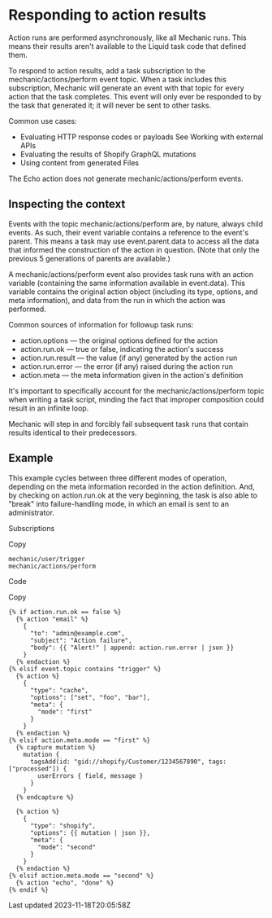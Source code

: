 # Responding to action results

Action runs are performed asynchronously, like all Mechanic runs. This means their results aren't available to the Liquid task code that defined them.

To respond to action results, add a task subscription to the mechanic/actions/perform event topic. When a task includes this subscription, Mechanic will generate an event with that topic for every action that the task completes. This event will only ever be responded to by the task that generated it; it will never be sent to other tasks.

Common use cases:

- Evaluating HTTP response codes or payloads See Working with external APIs
- Evaluating the results of Shopify GraphQL mutations
- Using content from generated Files

The Echo action does not generate mechanic/actions/perform events.

## Inspecting the context

Events with the topic mechanic/actions/perform are, by nature, always child events. As such, their event variable contains a reference to the event's parent. This means a task may use event.parent.data to access all the data that informed the construction of the action in question. (Note that only the previous 5 generations of parents are available.)

A mechanic/actions/perform event also provides task runs with an action variable (containing the same information available in event.data). This variable contains the original action object (including its type, options, and meta information), and data from the run in which the action was performed.

Common sources of information for followup task runs:

- action.options — the original options defined for the action
- action.run.ok — true or false, indicating the action's success
- action.run.result — the value (if any) generated by the action run
- action.run.error — the error (if any) raised during the action run
- action.meta — the meta information given in the action's definition

It's important to specifically account for the mechanic/actions/perform topic when writing a task script, minding the fact that improper composition could result in an infinite loop.

Mechanic will step in and forcibly fail subsequent task runs that contain results identical to their predecessors.

## Example

This example cycles between three different modes of operation, depending on the meta information recorded in the action definition. And, by checking on action.run.ok at the very beginning, the task is also able to "break" into failure-handling mode, in which an email is sent to an administrator.

Subscriptions

Copy

    mechanic/user/trigger
    mechanic/actions/perform

Code

Copy

    {% if action.run.ok == false %}
      {% action "email" %}
        {
          "to": "admin@example.com",
          "subject": "Action failure",
          "body": {{ "Alert!" | append: action.run.error | json }}
        }
      {% endaction %}
    {% elsif event.topic contains "trigger" %}
      {% action %}
        {
          "type": "cache",
          "options": ["set", "foo", "bar"],
          "meta": {
            "mode": "first"
          }
        }
      {% endaction %}
    {% elsif action.meta.mode == "first" %}
      {% capture mutation %}
        mutation {
          tagsAdd(id: "gid://shopify/Customer/1234567890", tags: ["processed"]) {
            userErrors { field, message }
          }
        }
      {% endcapture %}
    
      {% action %}
        {
          "type": "shopify",
          "options": {{ mutation | json }},
          "meta": {
            "mode": "second"
          }
        }
      {% endaction %}
    {% elsif action.meta.mode == "second" %}
      {% action "echo", "done" %}
    {% endif %}

Last updated 2023-11-18T20:05:58Z